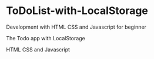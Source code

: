 # ToDoList-with-LocalStorage
Development with HTML CSS and Javascript for beginner

The Todo app  with LocalStorage

HTML CSS and Javascript
